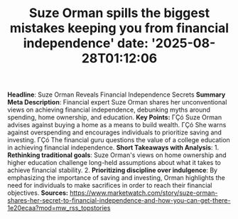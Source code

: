 ﻿---
title: "Suze Orman spills the biggest mistakes keeping you from financial independence'
date: '2025-08-28T01:12:06"
category: "Markets"
summary: ""
slug: "suze orman spills the biggest mistakes keeping you from fina"
source_urls:
  - "https://www.marketwatch.com/story/suze-orman-shares-her-secret-to-financial-independence-and-how-you-can-get-there-1e20ecaa?mod=mw_rss_topstories"
seo:
  title: "Suze Orman spills the biggest mistakes keeping you from financial independence | Hash n Hedge'
  description: '"
  keywords: ["news", "markets", "brief"]
---
**Headline**: Suze Orman Reveals Financial Independence Secrets  **Summary Meta Description**: Financial expert Suze Orman shares her unconventional views on achieving financial independence, debunking myths around spending, home ownership, and education.  **Key Points:**  ΓÇó Suze Orman advises against buying a home as a means to build wealth. ΓÇó She warns against overspending and encourages individuals to prioritize saving and investing. ΓÇó The financial guru questions the value of a college education in achieving financial independence.  **Short Takeaways with Analysis**:   1. **Rethinking traditional goals**: Suze Orman's views on home ownership and higher education challenge long-held assumptions about what it takes to achieve financial stability. 2. **Prioritizing discipline over indulgence**: By emphasizing the importance of saving and investing, Orman highlights the need for individuals to make sacrifices in order to reach their financial objectives.  **Sources:**  https://www.marketwatch.com/story/suze-orman-shares-her-secret-to-financial-independence-and-how-you-can-get-there-1e20ecaa?mod=mw_rss_topstories 
